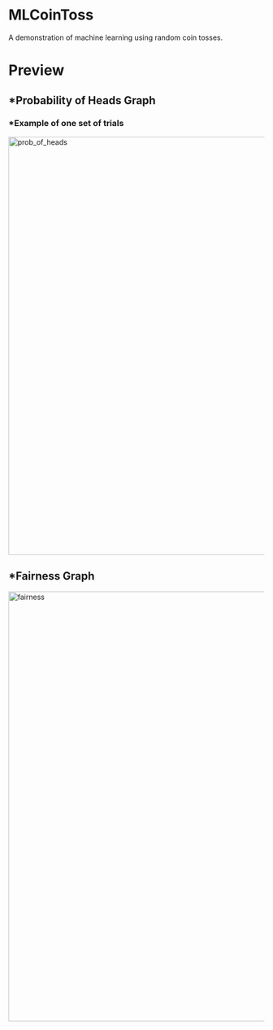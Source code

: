 # MLCoinToss
A demonstration of machine learning using random coin tosses.

# Preview

## *Probability of Heads Graph
### *Example of one set of trials
</p "center>
  <img width="823" alt="prob_of_heads" src="https://user-images.githubusercontent.com/48301423/85229707-7024c100-b3b9-11ea-8910-94097c1d59ca.png">
<p>
  
## *Fairness Graph
</p "center">
  <img width="846" alt="fairness" src="https://user-images.githubusercontent.com/48301423/85229854-386a4900-b3ba-11ea-8235-d70b32885ca7.png">
<p>
